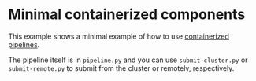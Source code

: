 # Minimal containerized components
This example shows a minimal example of how to use 
[containerized pipelines](https://www.kubeflow.org/docs/components/pipelines/v2/components/container-components/).  

The pipeline itself is in `pipeline.py` and you can use `submit-cluster.py` or `submit-remote.py` to submit from
the cluster or remotely, respectively.
